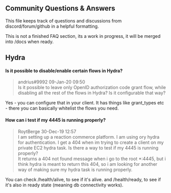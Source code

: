 ## Community Questions & Answers

This file keeps track of questions and discussions from discord/forum/github in a helpful formatting.

This is not a finished FAQ section, its a work in progress, it will be merged into /docs when ready.

## Hydra

#### Is it possible to disable/enable certain flows in Hydra?

>andrius#9992 09-Jan-20 09:50    
>Is it possible to leave only OpenID authorization code grant flow, while disabling all the rest of the flows in Hydra? Is it configurable that way?   

Yes - you can configure that in your client.
It has things like grant_types etc - there you can basically whitelist the flows you need.


#### How can i test if my 4445 is running properly?
>RoytBerge 30-Dec-19 12:57  
>I am setting up a reaction commerce platform. I am using ory hydra for authentication. 
I get a 404 when im trying to create a client on my private EC2 hydra task. Is there a way to test if my 4445 is running properly?   
It returns a 404 not found message when i go to the root *:4445, but i think hydra is meant to return this 404, so i am looking for another way of making sure my hydra task is running properly.

You can check /health/alive, to see if it's alive.
and /health/ready, to see if it's also in ready state (meaning db connectivity works).
